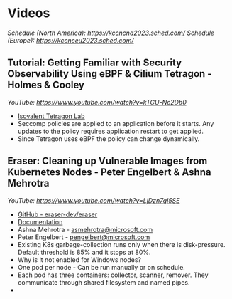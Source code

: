 # Videos

_Schedule (North America): https://kccncna2023.sched.com/_
_Schedule (Europe): https://kccnceu2023.sched.com/_

## Tutorial: Getting Familiar with Security Observability Using eBPF & Cilium Tetragon - Holmes & Cooley
_YouTube: https://www.youtube.com/watch?v=kTGU-Nc2Db0_

- [Isovalent Tetragon Lab](https://isovalent.com/labs/tetragon-getting-started/)
- Seccomp policies are applied to an application before it starts. Any updates to the policy requires application restart to get applied.
- Since Tetragon uses eBPF the policy can change dynamically.

## Eraser: Cleaning up Vulnerable Images from Kubernetes Nodes - Peter Engelbert & Ashna Mehrotra
_YouTube: https://www.youtube.com/watch?v=LjDzn7qI5SE_

- [GitHub - eraser-dev/eraser](https://github.com/eraser-dev/eraser)
- [Documentation](https://eraser-dev.github.io/eraser/docs/quick-start)
- Ashna Mehrotra - asmehrotra@microsoft.com
- Peter Engelbert - pengelbert@microsoft.com
- Existing K8s garbage-collection runs only when there is disk-pressure. Default threshold is 85% and it stops at 80%.
- Why is it not enabled for Windows nodes?
- One pod per node - Can be run manually or on schedule.
- Each pod has three containers: collector, scanner, remover. They communicate through shared filesystem and named pipes.
- 